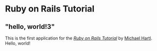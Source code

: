 # Ruby on Rails Tutorial

## "hello, world!3"

This is the first application for the [*Ruby on Rails Tutorial*](https://railstutorial.jp/)
by [Michael Hartl](https://www.michaelhartl.com/). Hello, world!